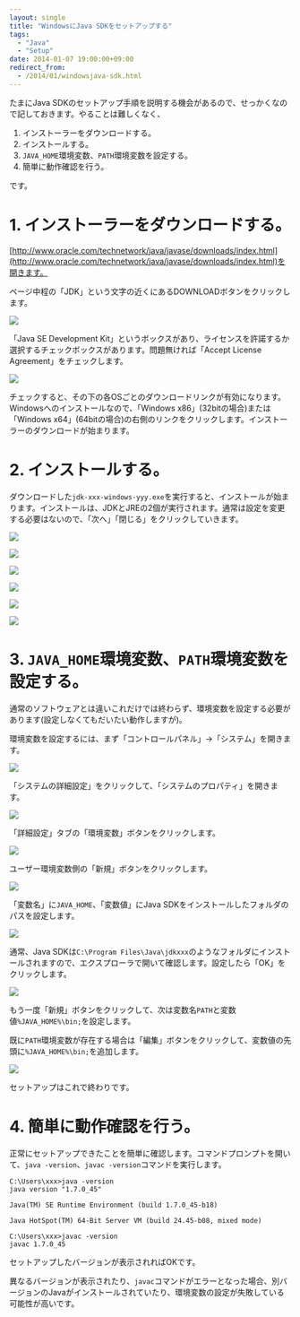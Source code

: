 ```yaml
---
layout: single
title: "WindowsにJava SDKをセットアップする"
tags:
  - "Java"
  - "Setup"
date: 2014-01-07 19:00:00+09:00
redirect_from:
  - /2014/01/windowsjava-sdk.html
---
```


たまにJava SDKのセットアップ手順を説明する機会があるので、せっかくなので記しておきます。やることは難しくなく、

1. インストーラーをダウンロードする。
2. インストールする。
3. `JAVA_HOME`環境変数、`PATH`環境変数を設定する。
4. 簡単に動作確認を行う。

です。

<!-- more -->

# 1. インストーラーをダウンロードする。

[http://www.oracle.com/technetwork/java/javase/downloads/index.html](http://www.oracle.com/technetwork/java/javase/downloads/index.html)を開きます。

ページ中程の「JDK」という文字の近くにあるDOWNLOADボタンをクリックします。

![](http://3.bp.blogspot.com/-do98XkvpSOA/UstbKOuFDPI/AAAAAAAAAWY/urtSmepT66A/s1600/%25E3%2582%25B9%25E3%2582%25AF%25E3%2583%25AA%25E3%2583%25BC%25E3%2583%25B3%25E3%2582%25B7%25E3%2583%25A7%25E3%2583%2583%25E3%2583%2588_2014-01-05_12.00.54_010714_100152_AM.jpg)

「Java SE Development Kit」というボックスがあり、ライセンスを許諾するか選択するチェックボックスがあります。問題無ければ「Accept License Agreement」をチェックします。

![](http://2.bp.blogspot.com/-rS-0RmttTeE/UstbKDSjz8I/AAAAAAAAAWU/miSZvrrg6oA/s1600/%25E3%2582%25B9%25E3%2582%25AF%25E3%2583%25AA%25E3%2583%25BC%25E3%2583%25B3%25E3%2582%25B7%25E3%2583%25A7%25E3%2583%2583%25E3%2583%2588_2014-01-05_12.02.02_010714_100234_AM.jpg)

チェックすると、その下の各OSごとのダウンロードリンクが有効になります。Windowsへのインストールなので、「Windows x86」(32bitの場合)または「Windows x64」(64bitの場合)の右側のリンクをクリックします。インストーラーのダウンロードが始まります。

# 2. インストールする。

ダウンロードした`jdk-xxx-windows-yyy.exe`を実行すると、インストールが始まります。インストールは、JDKとJREの2個が実行されます。通常は設定を変更する必要はないので、「次へ」「閉じる」をクリックしていきます。

![](http://3.bp.blogspot.com/-ocjz7ei2ItM/Usqlnw9FA7I/AAAAAAAAAWA/dktYtLJYIHM/s1600/%25E3%2582%25B9%25E3%2582%25AF%25E3%2583%25AA%25E3%2583%25BC%25E3%2583%25B3%25E3%2582%25B7%25E3%2583%25A7%25E3%2583%2583%25E3%2583%2588+2014-01-05+12.05.22.png)

![](http://1.bp.blogspot.com/-MsJKwaTD5vY/UsqlowK_YaI/AAAAAAAAAWA/-Ai_2kK27SQ/s1600/%25E3%2582%25B9%25E3%2582%25AF%25E3%2583%25AA%25E3%2583%25BC%25E3%2583%25B3%25E3%2582%25B7%25E3%2583%25A7%25E3%2583%2583%25E3%2583%2588+2014-01-05+12.05.33.png)

![](http://3.bp.blogspot.com/--7dlDFzfc1c/UsqlpLqSuWI/AAAAAAAAAWA/tLxZfIuJPiY/s1600/%25E3%2582%25B9%25E3%2582%25AF%25E3%2583%25AA%25E3%2583%25BC%25E3%2583%25B3%25E3%2582%25B7%25E3%2583%25A7%25E3%2583%2583%25E3%2583%2588+2014-01-05+12.05.38.png)

![](http://3.bp.blogspot.com/-iAnULNXZCyo/UsqlpSCmvQI/AAAAAAAAAWA/cjiOCvAaRO8/s1600/%25E3%2582%25B9%25E3%2582%25AF%25E3%2583%25AA%25E3%2583%25BC%25E3%2583%25B3%25E3%2582%25B7%25E3%2583%25A7%25E3%2583%2583%25E3%2583%2588+2014-01-05+12.05.55.png)

![](http://4.bp.blogspot.com/-KxqKxwP_Pcs/Usqlpv8JjZI/AAAAAAAAAWA/HUgAqPQlpDY/s1600/%25E3%2582%25B9%25E3%2582%25AF%25E3%2583%25AA%25E3%2583%25BC%25E3%2583%25B3%25E3%2582%25B7%25E3%2583%25A7%25E3%2583%2583%25E3%2583%2588+2014-01-05+12.06.00.png)

![](http://3.bp.blogspot.com/-EcGe80kL6tQ/UsqlqK9pv-I/AAAAAAAAAWA/jYKMyi2RbmE/s1600/%25E3%2582%25B9%25E3%2582%25AF%25E3%2583%25AA%25E3%2583%25BC%25E3%2583%25B3%25E3%2582%25B7%25E3%2583%25A7%25E3%2583%2583%25E3%2583%2588+2014-01-05+12.06.05.png)

# 3. `JAVA_HOME`環境変数、`PATH`環境変数を設定する。

通常のソフトウェアとは違いこれだけでは終わらず、環境変数を設定する必要があります(設定しなくてもだいたい動作しますが)。

環境変数を設定するには、まず「コントロールパネル」→「システム」を開きます。

![](http://4.bp.blogspot.com/-PuZG198bK1Q/UstbKA8hihI/AAAAAAAAAW0/aEklD3Ob2C4/s1600/%25E3%2582%25B9%25E3%2582%25AF%25E3%2583%25AA%25E3%2583%25BC%25E3%2583%25B3%25E3%2582%25B7%25E3%2583%25A7%25E3%2583%2583%25E3%2583%2588_2014-01-05_12.06.41_010714_100321_AM.jpg)

「システムの詳細設定」をクリックして、「システムのプロパティ」を開きます。

![](http://2.bp.blogspot.com/-jloFhIX11u8/UstbKuh5TgI/AAAAAAAAAWg/dy1GUG7iKuo/s1600/%25E3%2582%25B9%25E3%2582%25AF%25E3%2583%25AA%25E3%2583%25BC%25E3%2583%25B3%25E3%2582%25B7%25E3%2583%25A7%25E3%2583%2583%25E3%2583%2588_2014-01-05_12.06.47_010714_101131_AM.jpg)

「詳細設定」タブの「環境変数」ボタンをクリックします。

![](http://1.bp.blogspot.com/-P7FSSZ4LKLs/UstbK2Xt1NI/AAAAAAAAAWo/uucYZLXrxD0/s1600/%25E3%2582%25B9%25E3%2582%25AF%25E3%2583%25AA%25E3%2583%25BC%25E3%2583%25B3%25E3%2582%25B7%25E3%2583%25A7%25E3%2583%2583%25E3%2583%2588_2014-01-05_12.06.54_010714_101155_AM.jpg)

ユーザー環境変数側の「新規」ボタンをクリックします。

![](http://4.bp.blogspot.com/-sC_X48Yor_s/UstcpecLsFI/AAAAAAAAAXI/zsOAwWppTiU/s1600/%25E3%2582%25B9%25E3%2582%25AF%25E3%2583%25AA%25E3%2583%25BC%25E3%2583%25B3%25E3%2582%25B7%25E3%2583%25A7%25E3%2583%2583%25E3%2583%2588_2014-01-05_12.07.10_010714_104712_AM.jpg)

「変数名」に`JAVA_HOME`、「変数値」にJava SDKをインストールしたフォルダのパスを設定します。

![](http://3.bp.blogspot.com/-whuJI3f1bHU/UsqlsQ3lD4I/AAAAAAAAAWA/BwfGsFx3DQM/s1600/%25E3%2582%25B9%25E3%2582%25AF%25E3%2583%25AA%25E3%2583%25BC%25E3%2583%25B3%25E3%2582%25B7%25E3%2583%25A7%25E3%2583%2583%25E3%2583%2588+2014-01-05+12.07.52.png)

通常、Java SDKは`C:\Program Files\Java\jdkxxx`のようなフォルダにインストールされますので、エクスプローラで開いて確認します。設定したら「OK」をクリックします。

![](http://4.bp.blogspot.com/-MXhvXg-KOBs/UstbLSQAQzI/AAAAAAAAAWw/84DR-VSylfs/s1600/%25E3%2582%25B9%25E3%2582%25AF%25E3%2583%25AA%25E3%2583%25BC%25E3%2583%25B3%25E3%2582%25B7%25E3%2583%25A7%25E3%2583%2583%25E3%2583%2588_2014-01-05_12.07.39_010714_101305_AM.jpg)

もう一度「新規」ボタンをクリックして、次は変数名`PATH`と変数値`%JAVA_HOME%\bin;`を設定します。

既に`PATH`環境変数が存在する場合は「編集」ボタンをクリックして、変数値の先頭に`%JAVA_HOME%\bin;`を追加します。

![](http://3.bp.blogspot.com/-0Z1NMY2qqYA/Usqlsnf_n3I/AAAAAAAAAWA/nqHfjcak3ak/s1600/%25E3%2582%25B9%25E3%2582%25AF%25E3%2583%25AA%25E3%2583%25BC%25E3%2583%25B3%25E3%2582%25B7%25E3%2583%25A7%25E3%2583%2583%25E3%2583%2588+2014-01-05+12.08.18.png)

セットアップはこれで終わりです。

# 4. 簡単に動作確認を行う。

正常にセットアップできたことを簡単に確認します。コマンドプロンプトを開いて、`java -version`、`javac -version`コマンドを実行します。

```
C:\Users\xxx>java -version
java version "1.7.0_45"

Java(TM) SE Runtime Environment (build 1.7.0_45-b18)

Java HotSpot(TM) 64-Bit Server VM (build 24.45-b08, mixed mode)

C:\Users\xxx>javac -version
javac 1.7.0_45
```

セットアップしたバージョンが表示されればOKです。

異なるバージョンが表示されたり、`javac`コマンドがエラーとなった場合、別バージョンのJavaがインストールされていたり、環境変数の設定が失敗している可能性が高いです。
